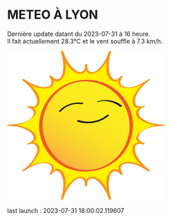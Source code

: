 # METEO À LYON

Dernière update datant du 2023-07-31 à 16 heure.  
Il fait actuellement 28.3°C et le vent souffle à 7.3 km/h.      

![](./.github/sun.png)

last launch : 2023-07-31 18:00:02.119607
